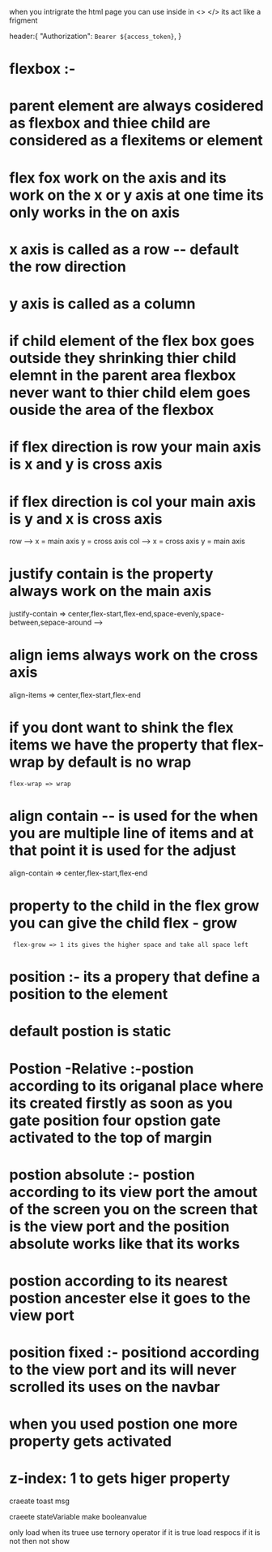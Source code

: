 when you intrigrate the html page
you can use inside in <> </> its act like a frigment

header:{
    "Authorization": `Bearer ${access_token}`,
}


# flexbox :-
# parent element are always cosidered as flexbox and thiee child are considered as a flexitems or element
# flex fox work on the axis and its work on the x or y axis at one time its only works in the on axis


# x axis is called as a row -- default the row direction
# y axis is called as a column
# if child element of the flex box goes outside they shrinking thier child elemnt in the parent area flexbox never want to thier child elem goes ouside the area of the flexbox

# if flex direction is row your main axis is x and y is cross axis
# if flex direction is col your main axis is y and x is cross axis

row --> x = main axis  y = cross axis
col --> x = cross axis y = main axis

# justify contain is the property always work on the main axis
   justify-contain => center,flex-start,flex-end,space-evenly,space-between,sepace-around -->

# align iems always work on the cross axis
align-items => center,flex-start,flex-end

# if you dont want to shink the flex items we have the property that flex-wrap by default is no wrap
    flex-wrap => wrap

# align contain -- is used for  the  when you are multiple line of items and at that point it is used for the adjust
  align-contain => center,flex-start,flex-end


  # property to the child in the flex grow  you can give the child flex - grow
     flex-grow => 1 its gives the higher space and take all space left



# position :- its a propery that define a position to the element

# default postion is static

# Postion -Relative :-postion  according to its origanal place where its created firstly as soon as you gate position four opstion gate activated to the top of margin 

# postion absolute :- postion according to its view port the amout of the screen you on the screen  that is the view port and the position absolute works like that its works 
# postion according to its nearest postion ancester else it goes to the view port

# position fixed :- positiond according to the view port and its will never scrolled its uses on the navbar

# when you used postion one more property gets activated 
# z-index: 1 to gets higer property 


craeate toast msg

craeete stateVariable
make booleanvalue

only load when its truee use ternory operator if it is true load respocs if it is not then not show









 


  

